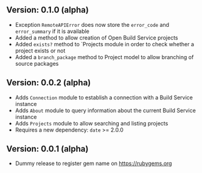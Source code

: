 ## Version: 0.1.0 (alpha)

- Exception `RemoteAPIError` does now store the `error_code` and `error_summary` if it is available
- Added a method to allow creation of Open Build Service projects
- Added `exists?` method to `Projects module in order to check whether a project exists or not
- Added a `branch_package` method to Project model to allow branching of source packages

## Version: 0.0.2 (alpha)

- Adds `Connection` module to establish a connection with a Build Service instance
- Adds `About` module to query information about the current Build Service instance
- Adds `Projects` module to allow searching and listing projects
- Requires a new dependency: `date` >= 2.0.0

## Version: 0.0.1 (alpha)

- Dummy release to register gem name on https://rubygems.org
